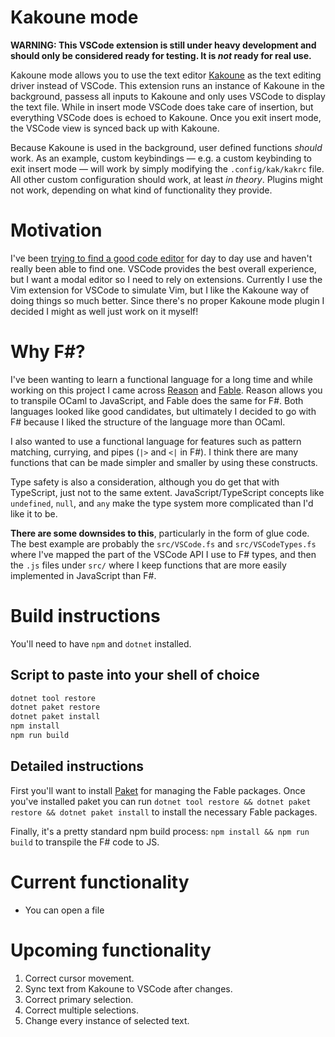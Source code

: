 # Kakoune mode

**WARNING: This VSCode extension is still under heavy development and should only be considered ready for testing. It is _not_ ready for real use.**

Kakoune mode allows you to use the text editor [Kakoune](https://kakoune.org) as the text editing driver instead of VSCode. This extension runs an instance of Kakoune in the background, passess all inputs to Kakoune and only uses VSCode to display the text file.
While in insert mode VSCode does take care of insertion, but everything VSCode does is echoed to Kakoune.
Once you exit insert mode, the VSCode view is synced back up with Kakoune.

Because Kakoune is used in the background, user defined functions _should_ work. As an example, custom keybindings — e.g. a custom keybinding to exit insert mode — will work by simply modifying the `.config/kak/kakrc` file.
All other custom configuration should work, at least _in theory_. Plugins might not work, depending on what kind of functionality they provide.

# Motivation

I've been [trying to find a good code editor](https://thorlaksson.com/post/its-2019-why-dont-we-have-good-code-editors) for day to day use and haven't really been able to find one.
VSCode provides the best overall experience, but I want a modal editor so I need to rely on extensions.
Currently I use the Vim extension for VSCode to simulate Vim, but I like the Kakoune way of doing things so much better.
Since there's no proper Kakoune mode plugin I decided I might as well just work on it myself!

# Why F#?

I've been wanting to learn a functional language for a long time and while working on this project I came across [Reason](https://reasonml.github.io/) and [Fable](https://fable.io/).
Reason allows you to transpile OCaml to JavaScript, and Fable does the same for F#.
Both languages looked like good candidates, but ultimately I decided to go with F# because I liked the structure of the language more than OCaml.

I also wanted to use a functional language for features such as pattern matching, currying, and pipes (`|>` and `<|` in F#).
I think there are many functions that can be made simpler and smaller by using these constructs.

Type safety is also a consideration, although you do get that with TypeScript, just not to the same extent.
JavaScript/TypeScript concepts like `undefined`, `null`, and `any` make the type system more complicated than I'd like it to be.

**There are some downsides to this**, particularly in the form of glue code.
The best example are probably the `src/VSCode.fs` and `src/VSCodeTypes.fs` where I've mapped the part of the VSCode API I use to F# types, and then the `.js` files under `src/` where I keep functions that are more easily implemented in JavaScript than F#.

# Build instructions

You'll need to have `npm` and `dotnet` installed.

## Script to paste into your shell of choice

```sh
dotnet tool restore
dotnet paket restore
dotnet paket install
npm install
npm run build
```

## Detailed instructions

First you'll want to install [Paket](https://fsprojects.github.io/Paket/get-started.html) for managing the Fable packages.
Once you've installed paket you can run `dotnet tool restore && dotnet paket restore && dotnet paket install` to install the necessary Fable packages.

Finally, it's a pretty standard npm build process: `npm install && npm run build` to transpile the F# code to JS.

# Current functionality

- You can open a file

# Upcoming functionality

1. Correct cursor movement.
1. Sync text from Kakoune to VSCode after changes.
1. Correct primary selection.
1. Correct multiple selections.
1. Change every instance of selected text.
